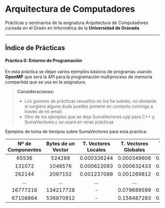 Arquitectura de Computadores
===================

Prácticas y seminarios de la asignatura Arquitectura de Computadores cursada en el Grado en Informática de la **Universidad de Granada**

----------

Índice de Prácticas
-------------
#### Práctica 0: Entorno de Programación 
En esta práctica se dejan varios ejemplos básicos de programas usando **OpenMP** que será la API para la programación multiproceso de memoria compartida que se usa en la asignatura.

> **Consideraciones:**

> - Los guiones de prácticas resueltos no los he subido, no obstante si surgiera alguna duda puedes ponerte en contacto conmigo a través de mi email.
> - Otro de los ejemplos que se deja SumaVectores.cpp para C++ y SumaVectores.c se usará en otras prácticas

Ejemplos de toma de tiempos sobre SumaVectores para esta practica.

| Nº de Componentes | Bytes de un Vector | T. Vectores Locales | T. Vectores Globales | T. Vectores Dinámicos |
|:-------------:|:-------------:|:-------------:|:-------------:|:-------------:|
| 65536  | 524288  | 0.000336244 | 0.000349606 | 0.000293322 |
| 131072 | 1048576 | 0.000622083 | 0.000632433 | 0.000537794 |
| 262144 | 2097152 | 0.001237088 | 0.001269812 | 0.001140235 |
| ... | ... | ... | ... | ... |
| 16777216 | 134217728 | - | 0.079689599 | 0.080892243 |
| 67108864 | 536870912 | - | 0.158487293 | 0.322524806 |  
